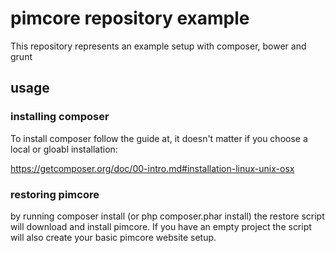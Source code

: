 # pimcore repository example

This repository represents an example setup with composer, bower and grunt

## usage

### installing composer

To install composer follow the guide at, it doesn't matter if you choose a local or gloabl installation:

https://getcomposer.org/doc/00-intro.md#installation-linux-unix-osx

### restoring pimcore

by running composer install (or php composer.phar install) the restore script will download and install pimcore.
If you have an empty project the script will also create your basic pimcore website setup.
